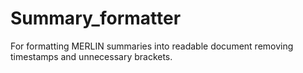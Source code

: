 # Summary_formatter
For formatting MERLIN summaries into readable document removing timestamps and unnecessary brackets.

